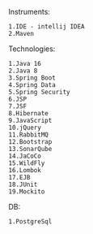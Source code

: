 Instruments:

    1.IDE - intellij IDEA
    2.Maven

Technologies:

    1.Java 16
    2.Java 8
    3.Spring Boot
    4.Spring Data
    5.Spring Security
    6.JSP
    7.JSF
    8.Hibernate
    9.JavaScript
    10.jQuery
    11.RabbitMQ
    12.Bootstrap
    13.SonarQube
    14.JaCoCo
    15.WildFly
    16.Lombok
    17.EJB
    18.JUnit
    19.Mockito

DB:

    1.PostgreSql